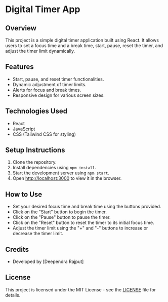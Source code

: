 # Digital Timer App

## Overview
This project is a simple digital timer application built using React. It allows users to set a focus time and a break time, start, pause, reset the timer, and adjust the timer limit dynamically.

## Features
- Start, pause, and reset timer functionalities.
- Dynamic adjustment of timer limits.
- Alerts for focus and break times.
- Responsive design for various screen sizes.

## Technologies Used
- React
- JavaScript
- CSS (Tailwind CSS for styling)

## Setup Instructions
1. Clone the repository.
2. Install dependencies using `npm install`.
3. Start the development server using `npm start`.
4. Open [http://localhost:3000](http://localhost:3000) to view it in the browser.

## How to Use
- Set your desired focus time and break time using the buttons provided.
- Click on the "Start" button to begin the timer.
- Click on the "Pause" button to pause the timer.
- Click on the "Reset" button to reset the timer to its initial focus time.
- Adjust the timer limit using the "+" and "-" buttons to increase or decrease the timer limit.

## Credits
- Developed by [Deependra Rajput]

## License
This project is licensed under the MIT License - see the [LICENSE](LICENSE) file for details.
